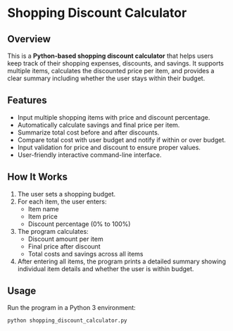 # Shopping Discount Calculator

## Overview

This is a **Python-based shopping discount calculator** that helps users keep track of their shopping expenses, discounts, and savings. It supports multiple items, calculates the discounted price per item, and provides a clear summary including whether the user stays within their budget.

## Features

- Input multiple shopping items with price and discount percentage.
- Automatically calculate savings and final price per item.
- Summarize total cost before and after discounts.
- Compare total cost with user budget and notify if within or over budget.
- Input validation for price and discount to ensure proper values.
- User-friendly interactive command-line interface.

## How It Works

1. The user sets a shopping budget.
2. For each item, the user enters:
   - Item name
   - Item price
   - Discount percentage (0% to 100%)
3. The program calculates:
   - Discount amount per item
   - Final price after discount
   - Total costs and savings across all items
4. After entering all items, the program prints a detailed summary showing individual item details and whether the user is within budget.

## Usage

Run the program in a Python 3 environment:

```bash
python shopping_discount_calculator.py
